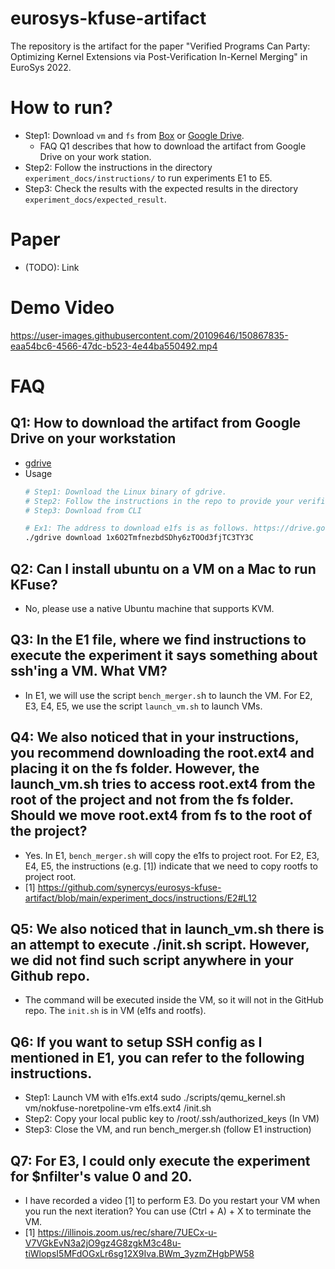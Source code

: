 # eurosys-kfuse-artifact
The repository is the artifact for the paper "Verified Programs Can Party: Optimizing Kernel Extensions via Post-Verification In-Kernel Merging" in EuroSys 2022.

# How to run?
* Step1: Download `vm` and `fs` from [Box](https://uofi.box.com/s/u4r3ka9jzaxcar2yi7flc6l7j13edoqv) or [Google Drive](https://drive.google.com/drive/u/2/folders/1T_CJdnbN0JdFMOqc9hndLXTN8rXDrODV?fbclid=IwAR3agN4m-b7InzfhoeA5OGgbc-AYHdX7V8fSWuVOLV37-Z-m5XpLrZXLddw). 
  * FAQ Q1 describes that how to download the artifact from Google Drive on your work station. 
* Step2: Follow the instructions in the directory `experiment_docs/instructions/` to run experiments E1 to E5.
* Step3: Check the results with the expected results in the directory `experiment_docs/expected_result`.

# Paper
* (TODO): Link

# Demo Video
https://user-images.githubusercontent.com/20109646/150867835-eaa54bc6-4566-47dc-b523-4e44ba550492.mp4

# FAQ
## Q1: How to download the artifact from Google Drive on your workstation
* [gdrive](https://github.com/prasmussen/gdrive) 
* Usage
  ```sh
  # Step1: Download the Linux binary of gdrive.
  # Step2: Follow the instructions in the repo to provide your verification code.
  # Step3: Download from CLI
  
  # Ex1: The address to download e1fs is as follows. https://drive.google.com/file/d/1x6O2TmfnezbdSDhy6zTOOd3fjTC3TY3C/view?usp=sharing
  ./gdrive download 1x6O2TmfnezbdSDhy6zTOOd3fjTC3TY3C
  ```
## Q2: Can I install ubuntu on a VM on a Mac to run KFuse?
* No, please use a native Ubuntu machine that supports KVM.

## Q3: In the E1 file, where we find instructions to execute the experiment it says something about ssh'ing a VM. What VM?
* In E1, we will use the script `bench_merger.s`h to launch the VM. For E2, E3, E4, E5, we use the script `launch_vm.sh` to launch VMs.

## Q4: We also noticed that in your instructions, you recommend downloading the root.ext4 and placing it on the fs folder. However, the launch_vm.sh tries to access root.ext4 from the root of the project and not from the fs folder. Should we move root.ext4 from fs to the root of the project?
* Yes. In E1, `bench_merger.sh` will copy the e1fs to project root. For E2, E3, E4, E5, the instructions (e.g. [1]) indicate that we need to copy rootfs to project root.
* [1] https://github.com/synercys/eurosys-kfuse-artifact/blob/main/experiment_docs/instructions/E2#L12

## Q5: We also noticed that in launch_vm.sh there is an attempt to execute ./init.sh script. However, we did not find such script anywhere in your Github repo.
* The command will be executed inside the VM, so it will not in the GitHub repo. The `init.sh` is in VM (e1fs and rootfs).

## Q6: If you want to setup SSH config as I mentioned in E1, you can refer to the following instructions.
* Step1: Launch VM with e1fs.ext4 sudo ./scripts/qemu_kernel.sh vm/nokfuse-noretpoline-vm e1fs.ext4 /init.sh
* Step2: Copy your local public key to /root/.ssh/authorized_keys (In VM)
* Step3: Close the VM, and run bench_merger.sh (follow E1 instruction)

## Q7: For E3, I could only execute the experiment for $nfilter's value 0 and 20.
* I have recorded a video [1] to perform E3. Do you restart your VM when you run the next iteration? You can use (Ctrl + A) + X to terminate the VM.
* [1] https://illinois.zoom.us/rec/share/7UECx-u-V7VGkEvN3a2jO9gz4G8zgkM3c48u-tiWlopsI5MFdOGxLr6sg12X9Iva.BWm_3yzmZHgbPW58

